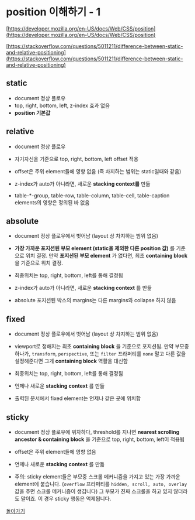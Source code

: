 # position 이해하기 - 1

[https://developer.mozilla.org/en-US/docs/Web/CSS/position](https://developer.mozilla.org/en-US/docs/Web/CSS/position)

[https://stackoverflow.com/questions/5011211/difference-between-static-and-relative-positioning](https://stackoverflow.com/questions/5011211/difference-between-static-and-relative-positioning)

## static

- document 정상 플로우
- top, right, bottom, left, z-index 효과 없음
- __position 기본값__

## relative

- document 정상 플로우
- 자기자신을 기준으로 top, right, bottom, left offset 적용
- offset은 주위 element들에 영향 없음 (즉 차지하는 범위는 static일때와 같음)

- z-index가 auto가 아니라면, 새로운 __stacking context를__ 만듦
- table-*-group, table-row, table-column, table-cell, table-caption elements의 영향은 정의된 바 없음

## absolute

- document 정상 플로우에서 벗어남 (layout 상 차지하는 범위 없음)
- __가장 가까운 포지션된 부모 element (static을 제외한 다른 position 값)__ 를 기준으로 위치 결정. 만약 __포지션된 부모 element__ 가 없다면, 최초 __containing block__ 을 기준으로 위치 결정.
- 최종위치는 top, right, bottom, left를 통해 결정됨

- z-index가 auto가 아니라면, 새로운 __stacking context__ 를 만듦
- absolute 포지션된 박스의 margins는 다른 margins와 collapse 하지 않음

## fixed

- document 정상 플로우에서 벗어남 (layout 상 차지하는 범위 없음)
- viewport로 정해지는 최초 __containing block__ 을 기준으로 포지션됨. 만약 부모중 하나가, `transform`, `perspective`, 또는 `filter` 프라퍼티를 `none` 말고 다른 값을 설정해준다면 그게 __containing block__ 역활을 대신함
- 최종위치는 top, right, bottom, left를 통해 결정됨

- 언제나 새로운 __stacking context__ 를 만듦
- 출력된 문서에서 fixed element는 언제나 같은 곳에 위치함

## sticky

- document 정상 플로우에 위차하다, threshold를 지나면 __nearest scrolling ancestor & containing block__ 을 기준으로 top, right, bottom, left이 적용됨
- offset은 주위 element들에 영향 없음

- 언제나 새로운 __stacking context__ 를 만듦
- 주의: sticky element들은 부모중 스크롤 메커니즘을 가지고 있는 가장 가까운 element에 붙습니다. (`overflow` 프라퍼티를 `hidden, scroll, auto, overlay` 값을 주면 스크롤 메커니즘이 생깁니다) 그 부모가 진짜 스크롤을 하고 있지 않더라도 말이죠. 이 경우 sticky 행동은 억제됩니다.

[돌아가기](../../README.md)

<!-- 
- https://developer.mozilla.org/en-US/docs/Web/CSS/Containing_block

- https://developer.mozilla.org/en-US/docs/Web/Guide/CSS/Block_formatting_context

- margin-collapsing

- https://developer.mozilla.org/en-US/docs/Web/CSS/inheritance -->
